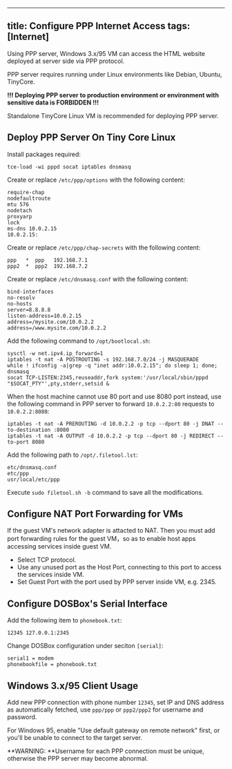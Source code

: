 -----
title: Configure PPP Internet Access
tags: [Internet]
-----

Using PPP server, Windows 3.x/95 VM can access the HTML website deployed at server side via PPP protocol.

PPP server requires running under Linux environments like Debian, Ubuntu, TinyCore.

**!!! Deploying PPP server to production environment or environment with sensitive data is FORBIDDEN !!!**

Standalone TinyCore Linux VM is recommended for deploying PPP server.

Deploy PPP Server On Tiny Core Linux
------------------------------------

Install packages required:

	tce-load -wi pppd socat iptables dnsmasq

Create or replace `/etc/ppp/options` with the following content:

	require-chap
	nodefaultroute
	mtu 576
	nodetach
	proxyarp
	lock
	ms-dns 10.0.2.15
	10.0.2.15:

Create or replace `/etc/ppp/chap-secrets` with the following content:

	ppp   *  ppp   192.168.7.1
	ppp2  *  ppp2  192.168.7.2

Create or replace `/etc/dnsmasq.conf` with the following content:

	bind-interfaces
	no-resolv
	no-hosts
	server=8.8.8.8
	listen-address=10.0.2.15
	address=/mysite.com/10.0.2.2
	address=/www.mysite.com/10.0.2.2

Add the following command to `/opt/bootlocal.sh`:

	sysctl -w net.ipv4.ip_forward=1
	iptables -t nat -A POSTROUTING -s 192.168.7.0/24 -j MASQUERADE
	while ! ifconfig -a|grep -q "inet addr:10.0.2.15"; do sleep 1; done;
	dnsmasq
	socat TCP-LISTEN:2345,reuseaddr,fork system:'/usr/local/sbin/pppd "$SOCAT_PTY"',pty,stderr,setsid &

When the host machine cannot use 80 port and use 8080 port instead, use the following command in PPP server to forward `10.0.2.2:80` requests to `10.0.2.2:8080`:

	iptables -t nat -A PREROUTING -d 10.0.2.2 -p tcp --dport 80 -j DNAT --to-destination :8080
	iptables -t nat -A OUTPUT -d 10.0.2.2 -p tcp --dport 80 -j REDIRECT --to-port 8080

Add the following path to `/opt/.filetool.lst`:

	etc/dnsmasq.conf
	etc/ppp
	usr/local/etc/ppp

Execute `sudo filetool.sh -b` command to save all the modifications.

Configure NAT Port Forwarding for VMs
-------------------------------------

If the guest VM's network adapter is attacted to NAT. Then you must add port forwarding rules for the guest VM，so as to enable host apps accessing services inside guest VM.

* Select TCP protocol.
* Use any unused port as the Host Port, connecting to this port to access the services inside VM.
* Set Guest Port with the port used by PPP server inside VM, e.g. 2345.

Configure DOSBox's Serial Interface
-----------------------------------

Add the following item to `phonebook.txt`:

	12345 127.0.0.1:2345

Change DOSBox configuration under seciton `[serial]`:

	serial1 = modem
	phonebookfile = phonebook.txt

Windows 3.x/95 Client Usage
---------------------------

Add new PPP connection with phone number `12345`, set IP and DNS address as automatically fetched, use `ppp/ppp` or `ppp2/ppp2` for username and password.

For Windows 95, enable "Use default gateway on remote network" first, or you'll be unable to connect to the target server.

**WARNING: **Username for each PPP connection must be unique, otherwise the PPP server may become abnormal.

